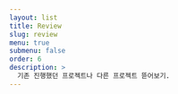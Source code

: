```yaml
---
layout: list
title: Review
slug: review
menu: true
submenu: false
order: 6
description: >
  기존 진행했던 프로젝트나 다른 프로젝트 뜯어보기.
---
```

